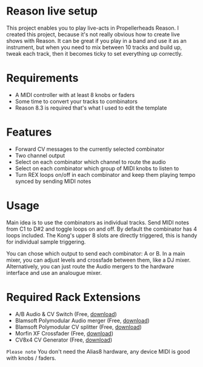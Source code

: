 # Reason live setup
This project enables you to play live-acts in Propellerheads Reason. I created this project, because it's not really obvious how to create live shows with Reason. It can be great if you play in a band and use it as an instrument, but when you need to mix between 10 tracks and build up, tweak each track, then it becomes ticky to set everything up correctly.

# Requirements
 * A MIDI controller with at least 8 knobs or faders
 * Some time to convert your tracks to combinators
 * Reason 8.3 is required that's what I used to edit the template

# Features
 * Forward CV messages to the currently selected combinator
 * Two channel output
 * Select on each combinator which channel to route the audio
 * Select on each combinator which group of MIDI knobs to listen to
 * Turn REX loops on/off in each combinator and keep them playing tempo synced by sending MIDI notes

# Usage
Main idea is to use the combinators as individual tracks. Send MIDI notes from C1 to D#2 and toggle loops on and off. By default the combinator has 4 loops included. The Kong's upper 8 slots are directly triggered, this is handy for individual sample triggering.

You can chose which output to send each combinator: A or B. In a main mixer, you can adjust levels and crossfade between them, like a DJ mixer. Alternatively, you can just route the Audio mergers to the hardware interface and use an analougue mixer.

# Required Rack Extensions
 * A/B Audio & CV Switch (Free, [download](https://shop.propellerheads.se/product/ab-audio-cv-switch/))
 * Blamsoft Polymodular Audio merger (Free, [download](https://shop.propellerheads.se/product/polymodular-audio-merger/))
 * Blamsoft Polymodular CV splitter (Free, [download](https://shop.propellerheads.se/product/polymodular-cv-splitter/))
 * Morfin XF Crossfader (Free, [download](https://shop.propellerheads.se/product/morfin-xf-crossfader/))
 * CV8x4 CV Generator (Free, [download](https://shop.propellerheads.se/product/cv8x4-cv-generator/))

`Please note` You don't need the Alias8 hardware, any device MIDI is good with knobs / faders.
